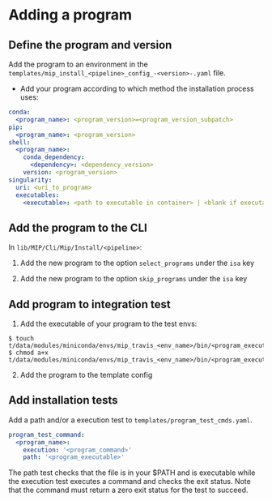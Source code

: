 # Adding a program

## Define the program and version
Add the program to an environment in the `templates/mip_install_<pipeline>_config_-<version>-.yaml` file.


- Add your program according to which method the installation process uses:

```Yaml
conda:
  <program_name>: <program_version>=<program_version_subpatch>
pip:
  <program_name>: <program_version>
shell:
  <program_name>:
    conda_dependency:
      <dependency>: <dependency_version>
    version: <program_version>
singularity:
  uri: <uri_to_program>
  executables:
    <executable>: <path to executable in container> | <blank if executable in container path>
```

## Add the program to the CLI
In `lib/MIP/Cli/Mip/Install/<pipeline>`:

1. Add the new program to the option `select_programs` under the `isa` key

2. Add the new program to the option `skip_programs` under the `isa` key

## Add program to integration test

  1. Add the executable of your program to the test envs:

```
$ touch t/data/modules/miniconda/envs/mip_travis_<env_name>/bin/<program_executable>
$ chmod a+x t/data/modules/miniconda/envs/mip_travis_<env_name>/bin/<program_executable>
```
2. Add the program to the template config

## Add installation tests
Add a path and/or a execution test to `templates/program_test_cmds.yaml`.
```Yaml
program_test_command:
  <program_name>:
    execution: '<program_command>'
    path: '<program_executable>'
```
The path test checks that the file is in your $PATH and is executable while the execution test executes a command and checks the exit status. Note that the command must return a zero exit status for the test to succeed.
